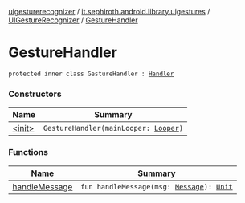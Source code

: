 [uigesturerecognizer](../../../index.md) / [it.sephiroth.android.library.uigestures](../../index.md) / [UIGestureRecognizer](../index.md) / [GestureHandler](./index.md)

# GestureHandler

`protected inner class GestureHandler : `[`Handler`](https://developer.android.com/reference/android/os/Handler.html)

### Constructors

| Name | Summary |
|---|---|
| [&lt;init&gt;](-init-.md) | `GestureHandler(mainLooper: `[`Looper`](https://developer.android.com/reference/android/os/Looper.html)`)` |

### Functions

| Name | Summary |
|---|---|
| [handleMessage](handle-message.md) | `fun handleMessage(msg: `[`Message`](https://developer.android.com/reference/android/os/Message.html)`): `[`Unit`](https://kotlinlang.org/api/latest/jvm/stdlib/kotlin/-unit/index.html) |
